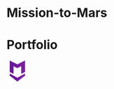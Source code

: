 # Mission-to-Mars

# Portfolio

![Portfolio Screenshot](https://github.com/adam-p/markdown-here/raw/master/src/common/images/icon48.png "Logo Title Text 1")
